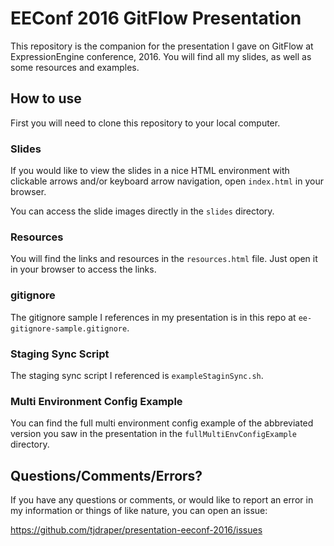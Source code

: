 # EEConf 2016 GitFlow Presentation

This repository is the companion for the presentation I gave on GitFlow at ExpressionEngine conference, 2016. You will find all my slides, as well as some resources and examples.

## How to use

First you will need to clone this repository to your local computer.

### Slides

If you would like to view the slides in a nice HTML environment with clickable arrows and/or keyboard arrow navigation, open `index.html` in your browser.

You can access the slide images directly in the `slides` directory.

### Resources

You will find the links and resources in the `resources.html` file. Just open it in your browser to access the links.

### gitignore

The gitignore sample I references in my presentation is in this repo at `ee-gitignore-sample.gitignore`.

### Staging Sync Script

The staging sync script I referenced is `exampleStaginSync.sh`.

### Multi Environment Config Example

You can find the full multi environment config example of the abbreviated version you saw in the presentation in the `fullMultiEnvConfigExample` directory.

## Questions/Comments/Errors?

If you have any questions or comments, or would like to report an error in my information or things of like nature, you can open an issue:

https://github.com/tjdraper/presentation-eeconf-2016/issues